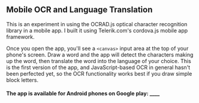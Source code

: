 ## Mobile OCR and Language Translation

This is an experiment in using the OCRAD.js optical character recognition library in a mobile app. I built it using Telerik.com's cordova.js mobile app framework.

Once you open the app, you'll see a `<canvas>` input area at the top of your phone's screen. Draw a word and the app will detect the characters making up the word, then translate the word into the language of your choice. This is the first version of the app, and JavaScript-based OCR in general hasn't been perfected yet, so the OCR functionality works best if you draw simple block letters.

#### The app is available for Android phones on Google play: ____
